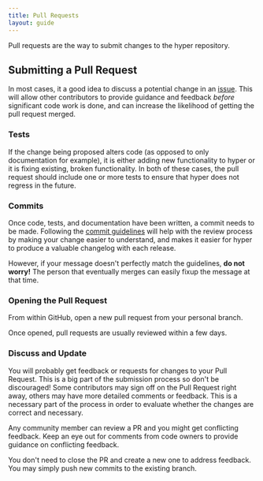 ```yaml
---
title: Pull Requests
layout: guide
---
```


Pull requests are the way to submit changes to the hyper repository.

## Submitting a Pull Request

In most cases, it a good idea to discuss a potential change in an
[issue](ISSUES.md). This will allow other contributors to provide guidance and
feedback _before_ significant code work is done, and can increase the
likelihood of getting the pull request merged.

### Tests

If the change being proposed alters code (as opposed to only documentation for
example), it is either adding new functionality to hyper or it is fixing
existing, broken functionality. In both of these cases, the pull request should
include one or more tests to ensure that hyper does not regress in the future.

### Commits

Once code, tests, and documentation have been written, a commit needs to be
made. Following the [commit guidelines](COMMITS.md) will help with the review
process by making your change easier to understand, and makes it easier for
hyper to produce a valuable changelog with each release.

However, if your message doesn't perfectly match the guidelines, **do not
worry!** The person that eventually merges can easily fixup the message at that
time.

### Opening the Pull Request

From within GitHub, open a new pull request from your personal branch.

Once opened, pull requests are usually reviewed within a few days.

### Discuss and Update

You will probably get feedback or requests for changes to your Pull Request.
This is a big part of the submission process so don't be discouraged! Some
contributors may sign off on the Pull Request right away, others may have more
detailed comments or feedback. This is a necessary part of the process in order
to evaluate whether the changes are correct and necessary.

Any community member can review a PR and you might get conflicting feedback.
Keep an eye out for comments from code owners to provide guidance on
conflicting feedback.

You don't need to close the PR and create a new one to address feedback. You
may simply push new commits to the existing branch.
